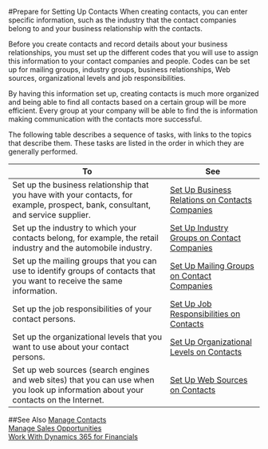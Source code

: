 <properties
                pageTitle="Prepare for Setting Up Contacts | Financials"
                description="Describes how to prepare for setting up contacts in Financials"
                services="project-madeira"
                documentationCenter=""
                authors="jswymer"
/>
<tags
    ms.service="project-madeira"
    ms.topic="article"
    ms.devlang="na"
    ms.tgt_pltfrm="na"
    ms.workload="na"
    ms.date="10/28/2016"
    ms.author="jswymer" />

#Prepare for Setting Up Contacts
When creating contacts, you can enter specific information, such as the industry that the contact companies belong to and your business relationship with the contacts.

Before you create contacts and record details about your business relationships, you must set up the different codes that you will use to assign this information to your contact companies and people. Codes can be set up for mailing groups, industry groups, business relationships, Web sources, organizational levels and job responsibilities.

By having this information set up, creating contacts is much more organized and being able to find all contacts based on a certain group will be more efficient. Every group at your company will be able to find the is information making communication with the contacts more successful.

The following table describes a sequence of tasks, with links to the topics that describe them. These tasks are listed in the order in which they are generally performed.

|To |See |
|---|----|
|Set up the business relationship that you have with your contacts, for example, prospect, bank, consultant, and service supplier.|[Set Up Business Relations on Contacts Companies](marketing-business-relations.md)|
|Set up the industry to which your contacts belong, for example, the retail industry and the automobile industry.|[Set Up Industry Groups on Contact Companies](marketing-industry-groups.md)|
|Set up the mailing groups that you can use to identify groups of contacts that you want to receive the same information.|[Set Up Mailing Groups on Contact Companies](marketing-mailing-groups.md)|
|Set up the job responsibilities of your contact persons.|[Set Up Job Responsibilities on Contacts](marketing-job-responsibilities.md)|
|Set up the organizational levels that you want to use about your contact persons.|[Set Up Organizational Levels on Contacts](marketing-organizational-levels.md)|
|Set up web sources (search engines and web sites) that you can use when you look up information about your contacts on the Internet.|[Set Up Web Sources on Contacts](marketing-web-sources.md)|

##See Also
[Manage Contacts](marketing-contacts.md)  
[Manage Sales Opportunities](marketing-manage-sales-opportunities.md)  
[Work With Dynamics 365 for Financials](ui-work-product.md)
